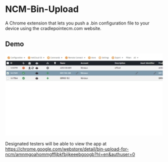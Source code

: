# NCM-Bin-Upload

A Chrome extension that lets you push a .bin configuration file to your device using the cradlepointecm.com website.  

## Demo
![](https://github.com/hbreauxv/NCM-Bin-Upload/blob/master/NCM%20Bin%20Upload.gif)


Designated testers will be able to view the app at https://chrome.google.com/webstore/detail/bin-upload-for-ncm/amnmgoahommgffljbkfbijkeeebgoogb?hl=en&authuser=0
